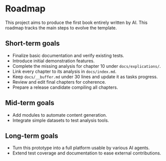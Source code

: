 # Roadmap

This project aims to produce the first book entirely written by AI. This roadmap tracks the main steps to evolve the template.

## Short-term goals
- Finalize basic documentation and verify existing tests.
- Introduce initial demonstration features.
- Complete the missing analysis for chapter 10 under `docs/explications/`.
- Link every chapter to its analysis in `docs/index.md`.
- Keep `docs/__buffer.md` under 30 lines and update it as tasks progress.
- Review and edit final chapters for coherence.
- Prepare a release candidate compiling all chapters.

## Mid-term goals
- Add modules to automate content generation.
- Integrate simple datasets to test analysis tools.

## Long-term goals
- Turn this prototype into a full platform usable by various AI agents.
- Extend test coverage and documentation to ease external contributions.
